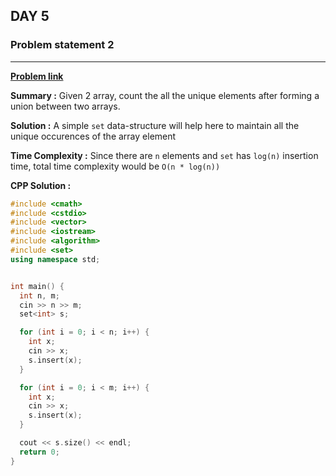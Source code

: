 ## DAY 5

### **Problem statement 2**

---

[**Problem link**](https://www.hackerrank.com/contests/day-5-of-30/challenges/set-union)

**Summary :** Given 2 array, count the all the unique elements after forming a union between two arrays.

**Solution :** A simple `set` data-structure will help here to maintain all the unique occurences of the array element

**Time Complexity :** Since there are `n` elements and `set` has `log(n)` insertion time, total time complexity would be `O(n * log(n))`

**CPP Solution :**

```cpp
#include <cmath>
#include <cstdio>
#include <vector>
#include <iostream>
#include <algorithm>
#include <set>
using namespace std;


int main() {
  int n, m;
  cin >> n >> m;
  set<int> s;

  for (int i = 0; i < n; i++) {
    int x;
    cin >> x;
    s.insert(x);
  }

  for (int i = 0; i < m; i++) {
    int x;
    cin >> x;
    s.insert(x);
  }

  cout << s.size() << endl;
  return 0;
}

```
